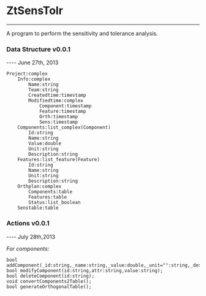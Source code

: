 # ZtSensTolr
------------

A program to perform the sensitivity and tolerance analysis.

### Data Structure v0.0.1
---- June 27th, 2013

	Project:complex
	    Info:complex
	        Name:string
	        Team:string
	        Createdtime:timestamp
	        Modifiedtime:complex
	            Component:timestamp
	            Feature:timestamp
	            Orth:timestamp
	            Sens:timestamp
	    Components:list_complex(Component)
	        Id:string
	        Name:string
	        Value:double
	        Unit:string
	        Description:string
	    Features:list_feature(Feature)
	        Id:string
	        Name:string
	        Unit:string
	        Description:string
	    Orthplan:complex
	        Components:table
	        Features:table
	        Status:list_boolean
	    Senstable:table

### Actions v0.0.1
---- July 28th,2013

_For components:_

	bool addComponent(_id:string,_name:string,_value:double,_unit="":string,_des="":string);
	bool modifyComponent(id:string,attr:string,value:string);
	bool deleteComponent(id:string);
	void convertComponents2Table();
	bool generateOrthogonalTable();